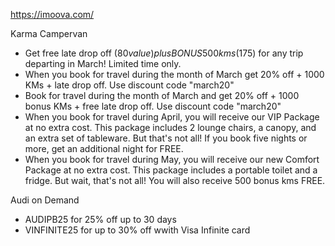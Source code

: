 https://imoova.com/

Karma Campervan
- Get free late drop off ($80 value) plus BONUS 500 kms ($175) for any trip departing in March! Limited time only.
- When you book for travel during the month of March get 20% off + 1000 KMs + late drop off. Use discount code "march20"
- Book for travel during the month of March and get 20% off + 1000 bonus KMs + free late drop off. Use discount code "march20"
- When you book for travel during April, you will receive our VIP Package at no extra cost. This package includes 2 lounge chairs, a canopy, and an extra set of tableware. But that's not all! If you book five nights or more, get an additional night for FREE.
- When you book for travel during May, you will receive our new Comfort Package at no extra cost. This package includes a portable toilet and a fridge. But wait, that's not all! You will also receive 500 bonus kms FREE.

Audi on Demand
- AUDIPB25 for 25% off up to 30 days
- VINFINITE25 for up to 30% off wwith Visa Infinite card
